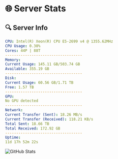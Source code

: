 # 🌐 Server Stats
## 🔍 Server Info
```yaml
CPU: Intel(R) Xeon(R) CPU E5-2699 v4 @ 1355.62MHz
CPU Usage: 0.30%
Cores: 44P | 88T
-----------------------------------
Memory:
Current Usage: 145.11 GB/503.74 GB
Available: 355.19 GB
-----------------------------------
Disk:
Current Usage: 60.56 GB/1.71 TB
Free: 1.57 TB
-----------------------------------
GPU:
No GPU detected
-----------------------------------
Network:
Current Transfer (Sent): 18.26 MB/s
Current Transfer (Received): 118.21 KB/s
Total Sent: 18.66 TB
Total Received: 172.92 GB
-----------------------------------
Uptime:
11d 17h 52m 22s
```
![GitHub Stats](https://img.shields.io/badge/Updated-2025-03-19_15:15:11-blue)